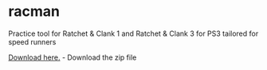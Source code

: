 # racman
Practice tool for Ratchet & Clank 1 and Ratchet & Clank 3 for PS3 tailored for speed runners

[Download here.](https://github.com/MichaelRelaxen/racman/releases/download/RaCMAN.v1.4.0.0/RaCMAN-v1.4.0.0.zip) - Download the zip file
